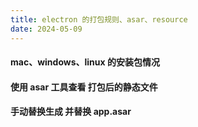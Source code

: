 ```yaml
---
title: electron 的打包规则、asar、resource
date: 2024-05-09 
---
```


#### mac、windows、linux 的安装包情况

#### 使用 asar 工具查看 打包后的静态文件

#### 手动替换生成 并替换 app.asar  

